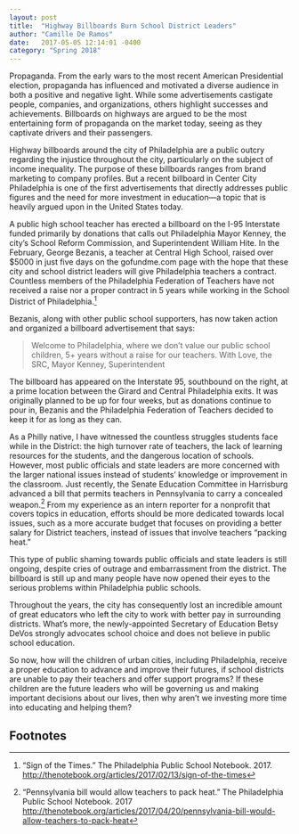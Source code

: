 ```yaml
---
layout: post
title:  "Highway Billboards Burn School District Leaders"
author: "Camille De Ramos"
date:   2017-05-05 12:14:01 -0400
category: "Spring 2018"
---
```



Propaganda.  From the early wars to the most recent American Presidential election, propaganda has influenced and motivated a diverse audience in both a positive and negative light.  While some advertisements castigate people, companies, and organizations, others highlight successes and achievements.  Billboards on highways are argued to be the most entertaining form of propaganda on the market today, seeing as they captivate drivers and their passengers.

Highway billboards around the city of Philadelphia are a public outcry regarding the injustice throughout the city, particularly on the subject of income inequality.  The purpose of these billboards ranges from brand marketing to company profiles.  But a recent billboard in Center City Philadelphia is one of the first advertisements that directly addresses public figures and the need for more investment in education—a topic that is heavily argued upon in the United States today.  

A public high school teacher has erected a billboard on the I-95 Interstate funded primarily by donations that calls out Philadelphia Mayor Kenney, the city’s School Reform Commission, and Superintendent William Hite.  In the February, George Bezanis, a teacher at Central High School, raised over $5000 in just five days on the gofundme.com page with the hope that these city and school district leaders will give Philadelphia teachers a contract.  Countless members of the Philadelphia Federation of Teachers have not received a raise nor a proper contract in 5 years while working in the School District of Philadelphia.[^1]  

Bezanis, along with other public school supporters, has now taken action and organized a billboard advertisement that says:

>Welcome to Philadelphia, where we don’t value our public school children,
5+ years without a raise for our teachers.
With Love, the SRC, Mayor Kenney, Superintendent

The billboard has appeared on the Interstate 95, southbound on the right, at a prime location between the Girard and Central Philadelphia exits.  It was originally planned to be up for four weeks, but as donations continue to pour in, Bezanis and the Philadelphia Federation of Teachers decided to keep it for as long as they can.    

As a Philly native, I have witnessed the countless struggles students face while in the District: the high turnover rate of teachers, the lack of learning resources for the students, and the dangerous location of schools.  However, most public officials and state leaders are more concerned with the larger national issues instead of students’ knowledge or improvement in the classroom.  Just recently, the Senate Education Committee in Harrisburg advanced a bill that permits teachers in Pennsylvania to carry a concealed weapon.[^2]  From my experience as an intern reporter for a nonprofit that covers topics in education, efforts should be more dedicated towards local issues, such as a more accurate budget that focuses on providing a better salary for District teachers, instead of issues that involve teachers “packing heat.”

This type of public shaming towards public officials and state leaders is still ongoing, despite cries of outrage and embarrassment from the district.  The billboard is still up and many people have now opened their eyes to the serious problems within Philadelphia public schools.  

Throughout the years, the city has consequently lost an incredible amount of great educators who left the city to work with better pay in surrounding districts.  What’s more, the newly-appointed Secretary of Education Betsy DeVos strongly advocates school choice and does not believe in public school education.  

So now, how will the children of urban cities, including Philadelphia, receive a proper education to advance and improve their futures, if school districts are unable to pay their teachers and offer support programs?  If these children are the future leaders who will be governing us and making important decisions about our lives, then why aren’t we investing more time into educating and helping them?  


## Footnotes

[^1]: “Sign of the Times.” The Philadelphia Public School Notebook. 2017. <http://thenotebook.org/articles/2017/02/13/sign-of-the-times>

[^2]: “Pennsylvania bill would allow teachers to pack heat.” The Philadelphia Public School Notebook. 2017 <http://thenotebook.org/articles/2017/04/20/pennsylvania-bill-would-allow-teachers-to-pack-heat>
